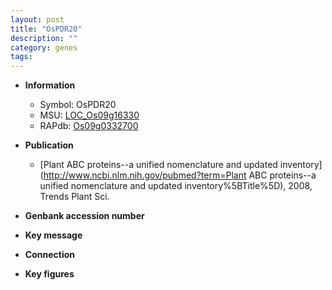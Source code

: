 ```yaml
---
layout: post
title: "OsPDR20"
description: ""
category: genes
tags: 
---
```


* **Information**  
    + Symbol: OsPDR20  
    + MSU: [LOC_Os09g16330](http://rice.plantbiology.msu.edu/cgi-bin/ORF_infopage.cgi?orf=LOC_Os09g16330)  
    + RAPdb: [Os09g0332700](http://rapdb.dna.affrc.go.jp/viewer/gbrowse_details/irgsp1?name=Os09g0332700)  

* **Publication**  
    + [Plant ABC proteins--a unified nomenclature and updated inventory](http://www.ncbi.nlm.nih.gov/pubmed?term=Plant ABC proteins--a unified nomenclature and updated inventory%5BTitle%5D), 2008, Trends Plant Sci.

* **Genbank accession number**  

* **Key message**  

* **Connection**  

* **Key figures**  


